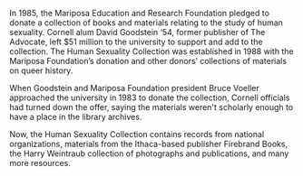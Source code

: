 In 1985, the Mariposa Education and Research Foundation pledged to donate a collection of books and materials relating to the study of human sexuality. Cornell alum David Goodstein ‘54, former publisher of The Advocate, left $51 million to the university to support and add to the collection. The Human Sexuality Collection was established in 1988 with the Mariposa Foundation’s donation and other donors’ collections of materials on queer history.

When Goodstein and Mariposa Foundation president Bruce Voeller approached the university in 1983 to donate the collection, Cornell officials had turned down the offer, saying the materials weren't scholarly enough to have a place in the library archives. 

Now, the Human Sexuality Collection contains records from national organizations, materials from the Ithaca-based publisher Firebrand Books, the Harry Weintraub collection of photographs and publications, and many more resources.
